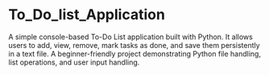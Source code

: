 # To_Do_list_Application
A simple console-based To-Do List application built with Python. It allows users to add, view, remove, mark tasks as done, and save them persistently in a text file. A beginner-friendly project demonstrating Python file handling, list operations, and user input handling.
